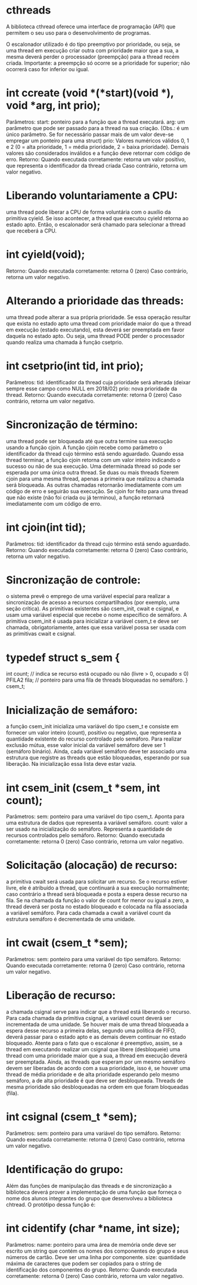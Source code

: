 # cthreads
A biblioteca cthread oferece uma interface de programação (API) que permitem o seu uso para o desenvolvimento de programas.

O escalonador utilizado é do tipo preemptivo por prioridade, ou seja, se uma thread em execução criar outra com prioridade maior que a sua, a mesma deverá perder o processador (preempção) para a thread recém criada. Importante: a preempção só ocorre se a prioridade for superior; não ocorrerá caso for inferior ou igual.

# int ccreate (void *(*start)(void *), void *arg, int prio);
Parâmetros:
start: ponteiro para a função que a thread executará.
arg: um parâmetro que pode ser passado para a thread na sua criação. (Obs.: é um único parâmetro. Se for necessário passar mais de um valor deve-se empregar um ponteiro para uma struct)
prio: Valores numéricos válidos 0, 1 e 2 (0 = alta prioridade, 1 = média prioridade, 2 = baixa prioridade). Demais valores são considerados inválidos e a função deve retornar com código de erro.
Retorno:
Quando executada corretamente: retorna um valor positivo, que representa o identificador da thread criada
Caso contrário, retorna um valor negativo.

# Liberando voluntariamente a CPU:
uma thread pode liberar a CPU de forma voluntária com o auxílio da primitiva cyield. Se isso acontecer, a thread que executou cyield retorna ao estado apto. Então, o escalonador será chamado para selecionar a thread que receberá a CPU.

# int cyield(void);
Retorno:
Quando executada corretamente: retorna 0 (zero)
Caso contrário, retorna um valor negativo.

# Alterando a prioridade das threads:
uma thread pode alterar a sua própria prioridade. Se essa operação resultar que exista no estado apto uma thread com prioridade maior do que a thread em execução (estado executando), esta deverá ser preemptada em favor daquela no estado apto. Ou seja, uma thread PODE perder o processador quando realiza uma chamada à função csetprio.
# int csetprio(int tid, int prio);
Parâmetros:
tid: identificador da thread cuja prioridade será alterada (deixar sempre esse campo como NULL em 2018/02)
prio: nova prioridade da thread.
Retorno:
Quando executada corretamente: retorna 0 (zero)
Caso contrário, retorna um valor negativo.

# Sincronização de término:
uma thread pode ser bloqueada até que outra termine sua execução usando a função cjoin. A função cjoin recebe como parâmetro o identificador da thread cujo término está sendo aguardado. Quando essa thread terminar, a função cjoin retorna com um valor inteiro indicando o sucesso ou não de sua execução. Uma determinada thread só pode ser esperada por uma única outra thread. Se duas ou mais threads fizerem cjoin para uma mesma thread, apenas a primeira que realizou a chamada será bloqueada. As outras chamadas retornarão imediatamente com um código de erro e seguirão sua execução. Se cjoin for feito para uma thread que não existe (não foi criada ou já terminou), a função retornará imediatamente com um código de erro.

# int cjoin(int tid);
Parâmetros:
tid: identificador da thread cujo término está sendo aguardado.
Retorno:
Quando executada corretamente: retorna 0 (zero)
Caso contrário, retorna um valor negativo.

# Sincronização de controle:
o sistema prevê o emprego de uma variável especial para realizar a sincronização de acesso a recursos compartilhados (por exemplo, uma seção crítica). As primitivas existentes são csem_init, cwait e csignal, e usam uma variável especial que recebe o nome específico de semáforo. A primitiva csem_init é usada para inicializar a variável csem_t e deve ser chamada, obrigatoriamente, antes que essa variável possa ser usada com as primitivas cwait e csignal.

# typedef struct s_sem {
int count; // indica se recurso está ocupado ou não (livre > 0, ocupado ≤ 0)
PFILA2 fila; // ponteiro para uma fila de threads bloqueadas no semáforo.
} csem_t;

# Inicialização de semáforo:
a função csem_init inicializa uma variável do tipo csem_t e consiste em fornecer um valor inteiro (count), positivo ou negativo, que representa a quantidade existente do recurso controlado pelo semáforo. Para realizar exclusão mútua, esse valor inicial da variável semáforo deve ser 1 (semáforo binário). Ainda, cada variável semáforo deve ter associado uma estrutura que registre as threads que estão bloqueadas, esperando por sua liberação. Na inicialização essa lista deve estar vazia.

# int csem_init (csem_t *sem, int count);
Parâmetros:
sem: ponteiro para uma variável do tipo csem_t. Aponta para uma estrutura de dados que representa a variável semáforo.
count: valor a ser usado na inicialização do semáforo. Representa a quantidade de recursos controlados pelo semáforo.
Retorno:
Quando executada corretamente: retorna 0 (zero)
Caso contrário, retorna um valor negativo.

# Solicitação (alocação) de recurso:
a primitiva cwait será usada para solicitar um recurso. Se o recurso estiver livre, ele é atribuído a thread, que continuará a sua execução normalmente; caso contrário a thread será bloqueada e posta a espera desse recurso na fila. Se na chamada da função o valor de count for menor ou igual a zero, a thread deverá ser posta no estado bloqueado e colocada na fila associada a variável semáforo. Para cada chamada a cwait a variável count da estrutura semáforo é decrementada de uma unidade.
# int cwait (csem_t *sem);
Parâmetros:
sem: ponteiro para uma variável do tipo semáforo.
Retorno:
Quando executada corretamente: retorna 0 (zero)
Caso contrário, retorna um valor negativo.

# Liberação de recurso:
a chamada csignal serve para indicar que a thread está liberando o recurso. Para cada chamada da primitiva csignal, a variável count deverá ser incrementada de uma unidade. Se houver mais de uma thread bloqueada a espera desse recurso a primeira delas, segundo uma política de FIFO, deverá passar para o estado apto e as demais devem continuar no estado bloqueado.
Atente para o fato que o escalonar é preemptivo, assim, se a thread em executando realizar um csignal que libere (desbloqueie) uma thread com uma prioridade maior que a sua, a thread em execução deverá ser preemptada.
Ainda, as threads que esperam por um mesmo semáforo devem ser liberadas de acordo com a sua prioridade, isso é, se houver uma thread de média prioridade e de alta prioridade esperando pelo mesmo semáforo, a de alta prioridade é que deve ser desbloqueada. Threads de mesma prioridade são desbloqueadas na ordem em que foram bloqueadas (fila).
# int csignal (csem_t *sem);
Parâmetros:
sem: ponteiro para uma variável do tipo semáforo.
Retorno:
Quando executada corretamente: retorna 0 (zero)
Caso contrário, retorna um valor negativo.

# Identificação do grupo:
Além das funções de manipulação das threads e de sincronização a biblioteca deverá prover a implementação de uma função que forneça o nome dos alunos integrantes do grupo que desenvolveu a biblioteca chtread. O protótipo dessa função é:
# int cidentify (char *name, int size);
Parâmetros:
name: ponteiro para uma área de memória onde deve ser escrito um string que contém os nomes dos componentes do grupo e seus números de cartão. Deve ser uma linha por componente.
size: quantidade máxima de caracteres que podem ser copiados para o string de identificação dos componentes do grupo.
Retorno:
Quando executada corretamente: retorna 0 (zero)
Caso contrário, retorna um valor negativo.
